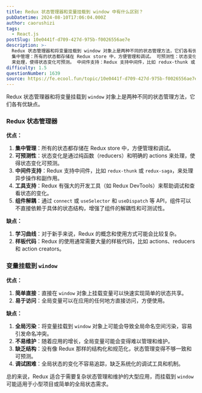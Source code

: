 ```yaml
---
title: Redux 状态管理器和变量挂载到 window 中有什么区别？
pubDatetime: 2024-08-10T17:06:04.000Z
author: caorushizi
tags:
  - React.js
postSlug: 10e0441f-d709-427d-975b-f0026556ae7e
description: >-
  Redux 状态管理器和将变量挂载到 window 对象上是两种不同的状态管理方法，它们各有优缺点。 Redux 状态管理器 优点：
  集中管理：所有的状态都存储在 Redux store 中，方便管理和调试。 可预测性：状态变化是通过纯函数（reducers）和明确的 actions
  来处理，使得状态变化可预测。 中间件支持：Redux 支持中间件，比如 redux-thunk 或 redux-s
difficulty: 1.5
questionNumber: 1639
source: https://fe.ecool.fun/topic/10e0441f-d709-427d-975b-f0026556ae7e
---
```


Redux 状态管理器和将变量挂载到 `window` 对象上是两种不同的状态管理方法，它们各有优缺点。

### Redux 状态管理器

**优点：**

1. **集中管理**：所有的状态都存储在 Redux store 中，方便管理和调试。
2. **可预测性**：状态变化是通过纯函数（reducers）和明确的 actions 来处理，使得状态变化可预测。
3. **中间件支持**：Redux 支持中间件，比如 `redux-thunk` 或 `redux-saga`，来处理异步操作和副作用。
4. **工具支持**：Redux 有强大的开发工具（如 Redux DevTools）来帮助调试和查看状态的变化。
5. **组件解耦**：通过 `connect` 或 `useSelector` 和 `useDispatch` 等 API，组件可以不直接依赖于具体的状态结构，增强了组件的解耦性和可测试性。

**缺点：**

1. **学习曲线**：对于新手来说，Redux 的概念和使用方式可能会比较复杂。
2. **样板代码**：Redux 的使用通常需要大量的样板代码，比如 actions、reducers 和 action creators。

### 变量挂载到 `window`

**优点：**

1. **简单直接**：直接在 `window` 对象上挂载变量可以快速实现简单的状态共享。
2. **易于访问**：全局变量可以在应用的任何地方直接访问，方便使用。

**缺点：**

1. **全局污染**：将变量挂载到 `window` 对象上可能会导致全局命名空间污染，容易引发命名冲突。
2. **不易维护**：随着应用的增长，全局变量可能会变得难以管理和维护。
3. **缺乏结构**：没有像 Redux 那样的结构化和规范化，状态管理变得不够一致和可预测。
4. **调试困难**：全局状态的变化不容易追踪，缺乏系统化的调试工具和机制。

总的来说，Redux 适合于需要复杂状态管理和维护的大型应用，而挂载到 `window` 可能适用于小型项目或简单的全局状态需求。

